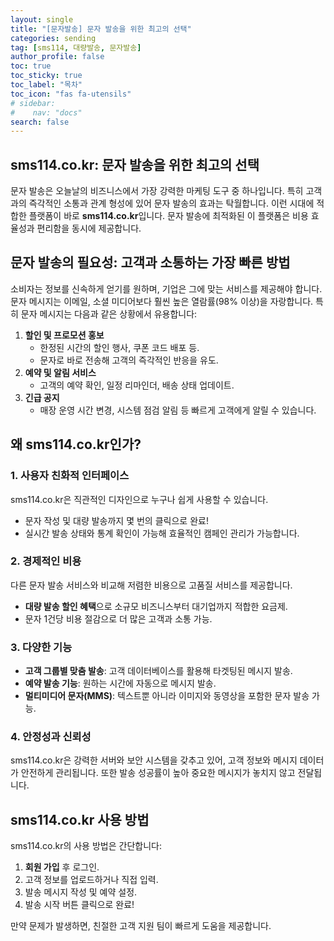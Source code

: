 ```yaml
---
layout: single
title: "[문자발송] 문자 발송을 위한 최고의 선택"
categories: sending
tag: [sms114, 대량발송, 문자발송]
author_profile: false
toc: true
toc_sticky: true
toc_label: "목차"
toc_icon: "fas fa-utensils" 
# sidebar:
#    nav: "docs"
search: false
---
```


## **sms114.co.kr: 문자 발송을 위한 최고의 선택**

문자 발송은 오늘날의 비즈니스에서 가장 강력한 마케팅 도구 중 하나입니다. 특히 고객과의 즉각적인 소통과 관계 형성에 있어 문자 발송의 효과는 탁월합니다. 이런 시대에 적합한 플랫폼이 바로 **sms114.co.kr**입니다. 문자 발송에 최적화된 이 플랫폼은 비용 효율성과 편리함을 동시에 제공합니다.

## **문자 발송의 필요성: 고객과 소통하는 가장 빠른 방법**

소비자는 정보를 신속하게 얻기를 원하며, 기업은 그에 맞는 서비스를 제공해야 합니다. 문자 메시지는 이메일, 소셜 미디어보다 훨씬 높은 열람률(98% 이상)을 자랑합니다. 특히 문자 메시지는 다음과 같은 상황에서 유용합니다:

1. **할인 및 프로모션 홍보**
   - 한정된 시간의 할인 행사, 쿠폰 코드 배포 등.
   - 문자로 바로 전송해 고객의 즉각적인 반응을 유도.
2. **예약 및 알림 서비스**
   - 고객의 예약 확인, 일정 리마인더, 배송 상태 업데이트.
3. **긴급 공지**
   - 매장 운영 시간 변경, 시스템 점검 알림 등 빠르게 고객에게 알릴 수 있습니다.

##  **왜 sms114.co.kr인가?**

### 1. **사용자 친화적 인터페이스**

sms114.co.kr은 직관적인 디자인으로 누구나 쉽게 사용할 수 있습니다.

- 문자 작성 및 대량 발송까지 몇 번의 클릭으로 완료!
- 실시간 발송 상태와 통계 확인이 가능해 효율적인 캠페인 관리가 가능합니다.

### 2. **경제적인 비용**

다른 문자 발송 서비스와 비교해 저렴한 비용으로 고품질 서비스를 제공합니다.

- **대량 발송 할인 혜택**으로 소규모 비즈니스부터 대기업까지 적합한 요금제.
- 문자 1건당 비용 절감으로 더 많은 고객과 소통 가능.

### 3. **다양한 기능**

- **고객 그룹별 맞춤 발송**: 고객 데이터베이스를 활용해 타겟팅된 메시지 발송.
- **예약 발송 기능**: 원하는 시간에 자동으로 메시지 발송.
- **멀티미디어 문자(MMS)**: 텍스트뿐 아니라 이미지와 동영상을 포함한 문자 발송 가능.

### 4. **안정성과 신뢰성**

sms114.co.kr은 강력한 서버와 보안 시스템을 갖추고 있어, 고객 정보와 메시지 데이터가 안전하게 관리됩니다. 또한 발송 성공률이 높아 중요한 메시지가 놓치지 않고 전달됩니다.

## **sms114.co.kr 사용 방법**

sms114.co.kr의 사용 방법은 간단합니다:

1. **회원 가입** 후 로그인.
2. 고객 정보를 업로드하거나 직접 입력.
3. 발송 메시지 작성 및 예약 설정.
4. 발송 시작 버튼 클릭으로 완료!

만약 문제가 발생하면, 친절한 고객 지원 팀이 빠르게 도움을 제공합니다.